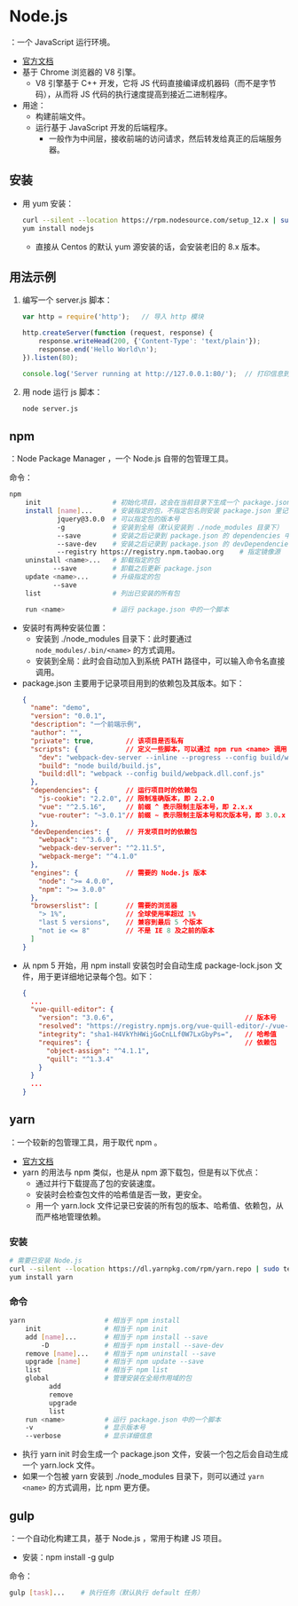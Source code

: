 # Node.js

：一个 JavaScript 运行环境。
- [官方文档](https://nodejs.org/en/docs/guides/)
- 基于 Chrome 浏览器的 V8 引擎。
  - V8 引擎基于 C++ 开发，它将 JS 代码直接编译成机器码（而不是字节码），从而将 JS 代码的执行速度提高到接近二进制程序。
- 用途：
  - 构建前端文件。
  - 运行基于 JavaScript 开发的后端程序。
    - 一般作为中间层，接收前端的访问请求，然后转发给真正的后端服务器。

## 安装

- 用 yum 安装：
  ```sh
  curl --silent --location https://rpm.nodesource.com/setup_12.x | sudo bash -
  yum install nodejs
  ```
  - 直接从 Centos 的默认 yum 源安装的话，会安装老旧的 8.x 版本。

## 用法示例

1. 编写一个 server.js 脚本：
    ```js
    var http = require('http');   // 导入 http 模块

    http.createServer(function (request, response) {
        response.writeHead(200, {'Content-Type': 'text/plain'});
        response.end('Hello World\n');
    }).listen(80);

    console.log('Server running at http://127.0.0.1:80/');  // 打印信息到 Linux 终端
    ```

2. 用 node 运行 js 脚本：
    ```sh
    node server.js
    ```

## npm

：Node Package Manager ，一个 Node.js 自带的包管理工具。

命令：
```sh
npm
    init                  # 初始化项目，这会在当前目录下生成一个 package.json
    install [name]...     # 安装指定的包，不指定包名则安装 package.json 里记录的所有包
            jquery@3.0.0  # 可以指定包的版本号
            -g            # 安装到全局（默认安装到 ./node_modules 目录下）
            --save        # 安装之后记录到 package.json 的 dependencies 中
            --save-dev    # 安装之后记录到 package.json 的 devDependencies 中
            --registry https://registry.npm.taobao.org    # 指定镜像源
    uninstall <name>...   # 卸载指定的包
           --save         # 卸载之后更新 package.json
    update <name>...      # 升级指定的包
           --save
    list                  # 列出已安装的所有包

    run <name>            # 运行 package.json 中的一个脚本
```
- 安装时有两种安装位置：
  - 安装到 ./node_modules 目录下：此时要通过 `node_modules/.bin/<name>` 的方式调用。
  - 安装到全局：此时会自动加入到系统 PATH 路径中，可以输入命令名直接调用。
- package.json 主要用于记录项目用到的依赖包及其版本。如下：
  ```json
  {
    "name": "demo",
    "version": "0.0.1",
    "description": "一个前端示例",
    "author": "",
    "private": true,        // 该项目是否私有
    "scripts": {            // 定义一些脚本，可以通过 npm run <name> 调用
      "dev": "webpack-dev-server --inline --progress --config build/webpack.dev.conf.js --host 0.0.0.0",
      "build": "node build/build.js",
      "build:dll": "webpack --config build/webpack.dll.conf.js"
    },
    "dependencies": {       // 运行项目时的依赖包
      "js-cookie": "2.2.0", // 限制准确版本，即 2.2.0
      "vue": "^2.5.16",     // 前缀 ^ 表示限制主版本号，即 2.x.x
      "vue-router": "~3.0.1"// 前缀 ~ 表示限制主版本号和次版本号，即 3.0.x
    },
    "devDependencies": {    // 开发项目时的依赖包
      "webpack": "^3.6.0",
      "webpack-dev-server": "^2.11.5",
      "webpack-merge": "^4.1.0"
    },
    "engines": {            // 需要的 Node.js 版本
      "node": ">= 4.0.0",
      "npm": ">= 3.0.0"
    },
    "browserslist": [       // 需要的浏览器
      "> 1%",               // 全球使用率超过 1%
      "last 5 versions",    // 兼容到最后 5 个版本
      "not ie <= 8"         // 不是 IE 8 及之前的版本
    ]
  }
  ```
- 从 npm 5 开始，用 npm install 安装包时会自动生成 package-lock.json 文件，用于更详细地记录每个包。如下：
  ```json
  {
    ...
    "vue-quill-editor": {
      "version": "3.0.6",                                 // 版本号
      "resolved": "https://registry.npmjs.org/vue-quill-editor/-/vue-quill-editor-3.0.6.tgz",   // 下载地址
      "integrity": "sha1-H4VkYhHWijGoCnLLf0W7LxGbyPs=",   // 哈希值
      "requires": {                                       // 依赖包
        "object-assign": "^4.1.1",
        "quill": "^1.3.4"
      }
    }
    ...
  }
  ```

## yarn

：一个较新的包管理工具，用于取代 npm 。
- [官方文档](https://yarnpkg.com/en/docs)
- yarn 的用法与 npm 类似，也是从 npm 源下载包，但是有以下优点：
  - 通过并行下载提高了包的安装速度。
  - 安装时会检查包文件的哈希值是否一致，更安全。
  - 用一个 yarn.lock 文件记录已安装的所有包的版本、哈希值、依赖包，从而严格地管理依赖。

### 安装

```sh
# 需要已安装 Node.js
curl --silent --location https://dl.yarnpkg.com/rpm/yarn.repo | sudo tee /etc/yum.repos.d/yarn.repo
yum install yarn
```

### 命令

```sh
yarn                    # 相当于 npm install
    init                # 相当于 npm init
    add [name]...       # 相当于 npm install --save
        -D              # 相当于 npm install --save-dev
    remove [name]...    # 相当于 npm uninstall --save
    upgrade [name]      # 相当于 npm update --save
    list                # 相当于 npm list
    global              # 管理安装在全局作用域的包
          add
          remove
          upgrade
          list
    run <name>          # 运行 package.json 中的一个脚本
    -v                  # 显示版本号
    --verbose           # 显示详细信息
```
- 执行 yarn init 时会生成一个 package.json 文件，安装一个包之后会自动生成一个 yarn.lock 文件。
- 如果一个包被 yarn 安装到 ./node_modules 目录下，则可以通过 `yarn <name>` 的方式调用，比 npm 更方便。

## gulp

：一个自动化构建工具，基于 Node.js ，常用于构建 JS 项目。
- 安装：npm install -g gulp

命令：
```sh
gulp [task]...    # 执行任务（默认执行 default 任务）
```
